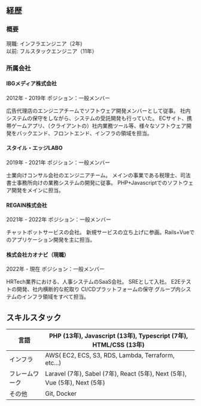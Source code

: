 ## 経歴
### 概要

現職: インフラエンジニア（2年)  
以前: フルスタックエンジニア（11年）

### 所属会社

#### IBGメディア株式会社
2012年 - 2019年
ポジション：一般メンバー

広告代理店のエンジニアチームでソフトウェア開発メンバーとして従事。
社内システムの保守をしながら、システムの受託開発も行っていた。
ECサイト、携帯ゲームアプリ、（クライアントの）社内業務ツール等、様々なソフトウェア開発をバックエンド、フロントエンド、インフラの領域を担当。

#### スタイル・エッジLABO
2019年 - 2021年
ポジション：一般メンバー

士業向けコンサル会社のエンジニアチーム。
メインの事業である税理士、司法書士事務所向けの業務システムの開発に従事。
PHP+Javascriptでのソフトウェア開発をメインに担当。

#### REGAIN株式会社
2021年 - 2022年
ポジション：一般メンバー

チャットボットサービスの会社。
新規サービスの立ち上げに参画。Rails+Vueでのアプリケーション開発を主に担当。

#### 株式会社カオナビ（現職）
2022年 - 現在
ポジション：一般メンバー

HRTech業界における、人事システムのSaaS会社。
SREとして入社。
E2Eテストの開発、社内横断的な舵取り
CI/CDプラットフォームの保守
グループ内システムのインフラ領域をすべて担当。

## スキルスタック

| 言語      | PHP (13年), Javascript (13年), Typescript (7年), HTML/CSS (13年)         |
| ------- | -------------------------------------------------------------------- |
| インフラ    | AWS( EC2, ECS, S3, RDS, Lambda, Terraform, etc...)                   |
| フレームワーク | Laravel (7年), Sabel (7年), React (5年), Next (5年), Vue (5年), Next (5年) |
| その他     | Git, Docker                                                          |
